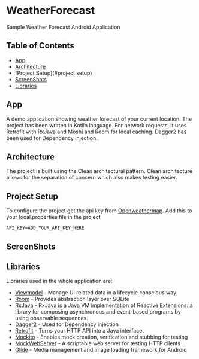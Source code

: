 # WeatherForecast
Sample Weather Forecast Android Application

## Table of Contents

- [App](#app)
- [Architecture](#architecture)
- [Project Setup](#project setup)
- [ScreenShots](#screenshots)
- [Libraries](#libraries)

## App
A demo application showing weather forecast of your current location.
The project has been written in Kotlin language. For network requests, it uses Retrofit with RxJava and Moshi and Room for local caching.
Dagger2 has been used for Dependency injection.

## Architecture
The project is built using the Clean architectural pattern. Clean architecture allows for the separation of concern which also makes testing easier.

## Project Setup
To configure the project get the api key from [Openweathermap](https://openweathermap.org). Add this to your local.properties file in the project
```
API_KEY=ADD_YOUR_API_KEY_HERE

```

## ScreenShots
 

## Libraries

Libraries used in the whole application are:

- [Viewmodel](https://developer.android.com/topic/libraries/architecture/viewmodel) - Manage UI related data in a lifecycle conscious way
- [Room](https://developer.android.com/training/data-storage/room) - Provides abstraction layer over SQLite
- [RxJava](https://github.com/ReactiveX/RxJava) - RxJava is a Java VM implementation of Reactive Extensions: a library for composing asynchronous and event-based programs by using observable sequences.
- [Dagger2](https://dagger.dev/dev-guide/) - Used for Dependency injection
- [Retrofit](https://square.github.io/retrofit/) - Turns your HTTP API into a Java interface.
- [Mockito](https://javadoc.io/doc/org.mockito/mockito-core/latest/org/mockito/Mockito.html) - Enables mock creation, verification and stubbing for testing
- [MockWebServer](https://github.com/square/okhttp/tree/master/mockwebserver) - A scriptable web server for testing HTTP clients
- [Glide](https://github.com/bumptech/glide) - Media management and image loading framework for Android